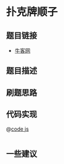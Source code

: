 # 扑克牌顺子

## 题目链接

- [牛客网]()


## 题目描述

## 刷题思路

## 代码实现

@[code js](@code/algorithm/sword-point/其他相关/isContinuous.js)

```js

```

## 一些建议
